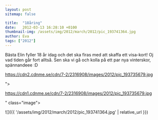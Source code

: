 ```yaml
---
layout: post
sitemap: false

title:  "18åring"
date:   2012-03-13 16:28:10 +0100
thumbnail-img: /assets/img/2012/march/2012/pic_193741364.jpg
author: Eva
tags: ["2012"]
---
```


Bästa Elin fyller 18 år idag och det ska firas med att skaffa ett visa-kort! Oj vad tiden går fort alltså. Sen ska vi gå och kolla på ett par nya vinterskor, spännandeee :D 

https://cdn2.cdnme.se/cdn/7-2/2316908/images/2012/pic_193735679.jpg

">

https://cdn1.cdnme.se/cdn/7-2/2316908/images/2012/pic_193735679.jpg

" class="image">

![]({{ '/assets/img/2012/march/2012/pic_193741364.jpg'  | relative_url }})

